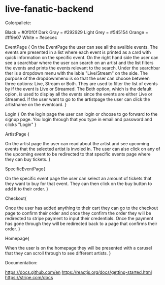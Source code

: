 # live-fanatic-backend

Colorpallete:

Black = #0f0f0f
Dark Gray = #292929
Light Grey = #545154
Orange = #ff9e07
White = #ececec

EventPage {
On the EventPage the user can see all the avalible events. The events are presented in a list where each event is printed as a card with quick information on the specific event. On the right hand side the user can see a searchbar where the user can search on an artist and the list filters the events and prints the events relevant to the search. Under the searchbar ther is a dropdown menu with the lable "Live/Stream" on the side. The purpose of the dropdownmenu is so that the user can choose between three options: Live, Stream or Both. They are used to filter the list of events by if the event is Live or Streamed. The Both option, which is the default opion, is used to display all the events since the events are either Live or Streamed. If the user want to go to the artistpage the user can click the artistname on the eventcard. 
}

Login {
On the login page the user can login or choose to go forward to the signup page. You login through that you type in email and password and clicks "Login"
}

ArtistPage {

On the artist page the user can read about the artist and see upcoming events that the selected artist is involed in. The user can also click on any of the upcoming event to be redirected to that specific events page where they can buy tickets.
}

SpecificEventPage{

On the specific event page the user can select an amount of tickets that they want to buy for that event. They can then click on the buy button to add it to their order.
}

Checkout{

Once the user has added anything to their cart they can go to the checkout page to confirm their order and once they confirm the order they will be redirected to stripe payment to input their credentials. Once the payment has gone through they will be redirected back to a page that confirms their order. 
}

Homepage{

When the user is on the homepage they will be presented with a carusel that they can scroll through to see different artists.
}

Documentation:

https://docs.github.com/en
https://reactjs.org/docs/getting-started.html
https://stripe.com/docs
